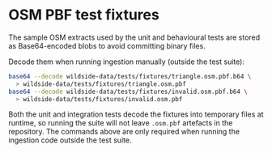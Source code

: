 # OSM PBF test fixtures

The sample OSM extracts used by the unit and behavioural tests are stored as
Base64-encoded blobs to avoid committing binary files.

Decode them when running ingestion manually (outside the test suite):

```bash
base64 --decode wildside-data/tests/fixtures/triangle.osm.pbf.b64 \
  > wildside-data/tests/fixtures/triangle.osm.pbf
base64 --decode wildside-data/tests/fixtures/invalid.osm.pbf.b64 \
  > wildside-data/tests/fixtures/invalid.osm.pbf
```

Both the unit and integration tests decode the fixtures into temporary files at
runtime, so running the suite will not leave `.osm.pbf` artefacts in the
repository. The commands above are only required when running the ingestion
code outside the test suite.
